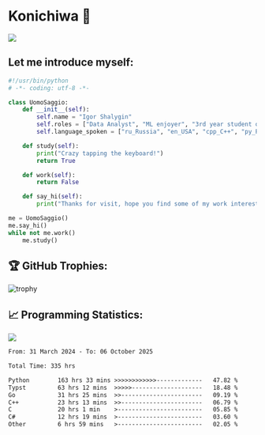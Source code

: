 # Konichiwa 👋
![](https://komarev.com/ghpvc/?username=IgorFandre&color=brightgreen)

## Let me introduce myself:
```py
#!/usr/bin/python
# -*- coding: utf-8 -*-

class UomoSaggio:
    def __init__(self):
        self.name = "Igor Shalygin"
        self.roles = ["Data Analyst", "ML enjoyer", "3rd year student of MIPT"]
        self.language_spoken = ["ru_Russia", "en_USA", "cpp_C++", "py_Python", "go_Golang"]

    def study(self):
        print("Crazy tapping the keyboard!")
        return True

    def work(self):
        return False

    def say_hi(self):
        print("Thanks for visit, hope you find some of my work interesting.")

me = UomoSaggio()
me.say_hi()
while not me.work()
    me.study()
```

## 🏆 GitHub Trophies:
![trophy](https://github-profile-trophy.vercel.app/?username=IgorFandre&title=MultiLanguage,Repositories,Commits,Experience,PullRequest,Reviews)

## 📈 Programming Statistics:

![](https://github-profile-summary-cards.vercel.app/api/cards/profile-details?username=IgorFandre&theme=solarized_dark)

<!--START_SECTION:waka-->

```txt
From: 31 March 2024 - To: 06 October 2025

Total Time: 335 hrs

Python        163 hrs 33 mins >>>>>>>>>>>>-------------   47.82 %
Typst         63 hrs 12 mins  >>>>>--------------------   18.48 %
Go            31 hrs 25 mins  >>-----------------------   09.19 %
C++           23 hrs 13 mins  >>-----------------------   06.79 %
C             20 hrs 1 min    >------------------------   05.85 %
C#            12 hrs 19 mins  >------------------------   03.60 %
Other         6 hrs 59 mins   >------------------------   02.05 %
```

<!--END_SECTION:waka-->
